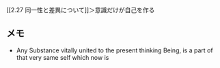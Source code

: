 [[2.27 同一性と差異について]]＞意識だけが自己を作る




## メモ
- Any Substance vitally united to the present thinking Being, is a part of that very same self which now is